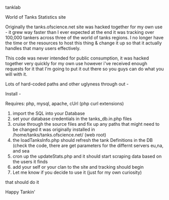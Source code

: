 tanklab

World of Tanks Statistics site

Originally the tanks.ofscience.net site was hacked together for my own use - it grew way faster than I ever expected
at the end it was tracking over 100,000 tankers across  three of the world of tanks regions. I no longer have the time
or the resources to host this thing & change it up so that it actually handles that many users effectively. 

This code was never intended for public consumption, it was hacked together very quickly for my own use however 
i've received enough requests for it that I'm going to put it out there so you guys can do what you will with it.

Lots of hard-coded paths and other uglyness through out - 

Install - 

Requires: php, mysql, apache, cUrl (php curl extensions)


1) import the SQL into your Database
2) set your database credentials in the tanks_db.in.php files
3) cruise through the source files and fix up any paths that might need to be changed
  it was originally installed in /home/tanks/tanks.ofscience.net/ (web root)
4) the loadTanksInfo.php should refresh the tank Definitions in the DB (check the code, there are get parameters
  for the differnt servers eu,na, and sea
5) cron up the updateStats.php and it should start scraping data based on the users it finds
6) add your self or your clan to the site and tracking should begin
7) Let me know if you decide to use it (just for my own curiosity)

that should do it

Happy Tankin'
